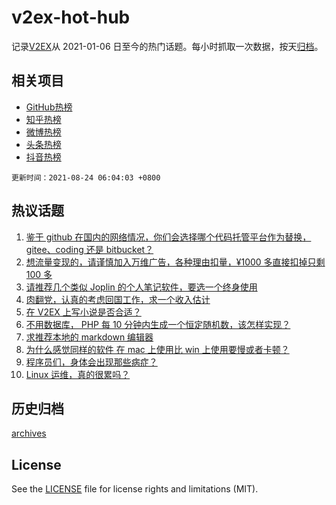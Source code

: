 # v2ex-hot-hub

 记录[V2EX](https://www.v2ex.com/)从 2021-01-06 日至今的热门话题。每小时抓取一次数据，按天[归档](archives)。
 
 ## 相关项目

- [GitHub热榜](https://github.com/snaildev/github-hot-hub)
- [知乎热榜](https://github.com/snaildev/zhihu-hot-hub)
- [微博热榜](https://github.com/snaildev/weibo-hot-hub)
- [头条热榜](https://github.com/snaildev/toutiao-hot-hub)
- [抖音热榜](https://github.com/snaildev/douyin-hot-hub)


 `更新时间：2021-08-24 06:04:03 +0800`

## 热议话题

1. [鉴于 github 在国内的网络情况，你们会选择哪个代码托管平台作为替换， gitee、coding 还是 bitbucket？](https://www.v2ex.com/t/797399)
1. [想流量变现的，请谨慎加入万维广告，各种理由扣量，¥1000 多直接扣掉只剩 100 多](https://www.v2ex.com/t/797391)
1. [请推荐几个类似 Joplin 的个人笔记软件，要选一个终身使用](https://www.v2ex.com/t/797372)
1. [肉翻党，认真的考虑回国工作，求一个收入估计](https://www.v2ex.com/t/797548)
1. [在 V2EX 上写小说是否合适？](https://www.v2ex.com/t/797396)
1. [不用数据库， PHP 每 10 分钟内生成一个恒定随机数，该怎样实现？](https://www.v2ex.com/t/797408)
1. [求推荐本地的 markdown 编辑器](https://www.v2ex.com/t/797452)
1. [为什么感觉同样的软件 在 mac 上使用比 win 上使用要慢或者卡顿？](https://www.v2ex.com/t/797439)
1. [程序员们，身体会出现那些病症？](https://www.v2ex.com/t/797397)
1. [Linux 运维，真的很累吗？](https://www.v2ex.com/t/797445)

## 历史归档

[archives](archives)

## License

See the [LICENSE](LICENSE) file for license rights and limitations (MIT).
